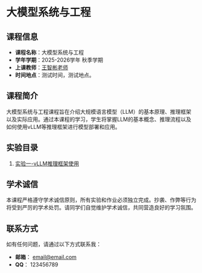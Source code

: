 # 大模型系统与工程

## 课程信息
- **课程名称**：大模型系统与工程
- **学年学期**：2025-2026学年 秋季学期
- **上课教师**：[王智彬老师](https://wzbxpy.github.io/)
- **时间地点**：测试时间，测试地点。

## 课程简介
大模型系统与工程课程旨在介绍大规模语言模型（LLM）的基本原理、推理框架以及实际应用。通过本课程的学习，学生将掌握LLM的基本概念、推理流程以及如何使用vLLM等推理框架进行模型部署和应用。

## 实验目录
1. [实验一-vLLM推理框架使用](./testlab/实验一介绍.md)



## 学术诚信
本课程严格遵守学术诚信原则，所有实验和作业必须独立完成。抄袭、作弊等行为将受到严厉的学术处罚。请同学们自觉维护学术诚信，共同营造良好的学习氛围。
## 联系方式
如有任何问题，请通过以下方式联系我：
- **邮箱**：
email@email.com
- **QQ**：
123456789